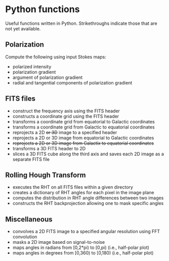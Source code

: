 # Python functions

Useful functions written in Python. Strikethroughs indicate those that are not yet available.

## Polarization

Compute the following using input Stokes maps:
* polarized intensity
* polarization gradient
* argument of polarization gradient
* radial and tangential components of polarization gradient

## FITS files

* construct the frequency axis using the FITS header
* constructs a coordinate grid using the FITS header
* transforms a coordinate grid from equatorial to Galactic coordinates
* transforms a coordinate grid from Galactic to equatorial coordinates
* reprojects a 2D ~~or 3D~~ image to a specified header
* reprojects a 2D or 3D image from equatorial to Galactic coordinates
* ~~reprojects a 2D or 3D image from Galactix to equatorial coordinates~~
* transforms a 3D FITS header to 2D
* slices a 3D FITS cube along the third axis and saves each 2D image as a separate FITS file

## Rolling Hough Transform

* executes the RHT on all FITS files within a given directory
* creates a dictionary of RHT angles for each pixel in the image plane
* computes the distribution in RHT angle differences between two images
* constructs the RHT backprojection allowing one to mask specific angles

## Miscellaneous

* convolves a 2D FITS image to a specified angular resolution using FFT convolution
* masks a 2D image based on signal-to-noise
* maps angles in radians from \[0,2*pi) to \[0,pi) (i.e., half-polar plot)
* maps angles in degrees from \[0,360) to \[0,180) (i.e., half-polar plot)
